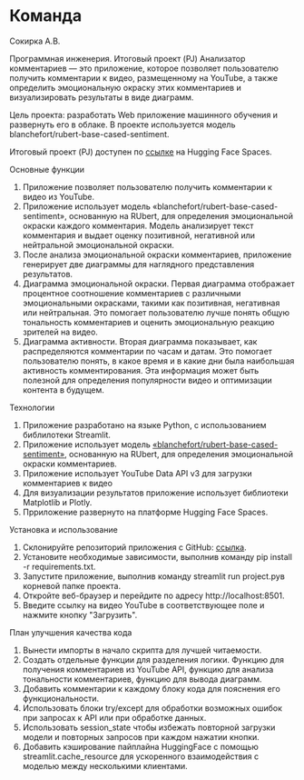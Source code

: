 # Команда
Сокирка А.В.

Программная инженерия. Итоговый проект (PJ)
Анализатор комментариев — это приложение, которое позволяет пользователю получить комментарии к видео, размещенному на YouTube, а также определить эмоциональную окраску этих комментариев и визуализировать результаты в виде диаграмм.

Цель проекта: разработать Web приложение машинного обучения и развернуть его в облаке. В проекте используется модель blanchefort/rubert-base-cased-sentiment.

Итоговый проект (PJ) доступен по [ссылке](https://huggingface.co/spaces/ASokirka/Pi_Project) на Hugging Face Spaces.

Основные функции

1. Приложение позволяет пользователю получить комментарии к видео из YouTube.
2. Приложение использует модель «blanchefort/rubert-base-cased-sentiment», основанную на RUbert, для определения эмоциональной окраски каждого комментария. Модель анализирует текст комментария и выдает оценку позитивной, негативной или нейтральной эмоциональной окраски.
3. После анализа эмоциональной окраски комментариев, приложение генерирует две диаграммы для наглядного представления результатов.
4. Диаграмма эмоциональной окраски. Первая диаграмма отображает процентное соотношение комментариев с различными эмоциональными окрасками, такими как позитивная, негативная или нейтральная. Это помогает пользователю лучше понять общую тональность комментариев и оценить эмоциональную реакцию зрителей на видео.
4. Диаграмма активности. Вторая диаграмма показывает, как распределяются комментарии по часам и датам. Это помогает пользователю понять, в какое время и в какие дни была наибольшая активность комментирования. Эта информация может быть полезной для определения популярности видео и оптимизации контента в будущем.

Технологии

1. Приложение разработано на языке Python, с использованием библилотеки Streamlit.
2. Приложение использует модель [«blanchefort/rubert-base-cased-sentiment»](https://huggingface.co/blanchefort/rubert-base-cased-sentiment), основанную на RUbert, для определения эмоциональной окраски комментариев.
3. Приложение использует YouTube Data API v3 для загрузки комментариев к видео
4. Для визуализации результатов приложение использует библиотеки Matplotlib и Plotly.
5. Прриложение развернуто на платформе Hugging Face Spaces.

Установка и использование

1. Склонируйте репозиторий приложения с GitHub: [ссылка](https://github.com/sultanovemil/PI_2024).
2. Установите необходимые зависимости, выполнив команду pip install -r requirements.txt.
3. Запустите приложение, выполнив команду streamlit run project.pyв корневой папке проекта.
4. Откройте веб-браузер и перейдите по адресу http://localhost:8501.
4. Введите ссылку на видео YouTube в соответствующее поле и нажмите кнопку "Загрузить".

План улучшения качества кода

1. Вынести импорты в начало скрипта для лучшей читаемости.
2. Создать отдельные функции для разделения логики. Функцию для получения комментариев из YouTube API, функцию для анализа тональности комментариев, функцию для вывода диаграмм.
3. Добавить комментарии к каждому блоку кода для пояснения его функциональности.
4. Использовать блоки try/except для обработки возможных ошибок при запросах к API или при обработке данных.
5. Использовать session_state чтобы избежать повторной загрузки модели и повторных запросов при каждом нажатии кнопки.
6. Добавить кэширование пайплайна HuggingFace с помощью streamlit.cache_resource для ускоренного взаимодействия с моделью между несколькими клиентами.
